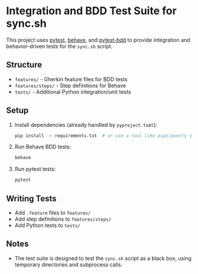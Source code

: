 # Integration and BDD Test Suite for sync.sh

This project uses [pytest](https://docs.pytest.org/), [behave](https://behave.readthedocs.io/), and [pytest-bdd](https://pytest-bdd.readthedocs.io/) to provide integration and behavior-driven tests for the `sync.sh` script.

## Structure

- `features/` - Gherkin feature files for BDD tests
- `features/steps/` - Step definitions for Behave
- `tests/` - Additional Python integration/unit tests

## Setup

1. Install dependencies (already handled by `pyproject.toml`):
   ```bash
   pip install -r requirements.txt  # or use a tool like pipx/poetry if preferred
   ```
2. Run Behave BDD tests:
   ```bash
   behave
   ```
3. Run pytest tests:
   ```bash
   pytest
   ```

## Writing Tests
- Add `.feature` files to `features/`
- Add step definitions to `features/steps/`
- Add Python tests to `tests/`

## Notes
- The test suite is designed to test the `sync.sh` script as a black box, using temporary directories and subprocess calls.
